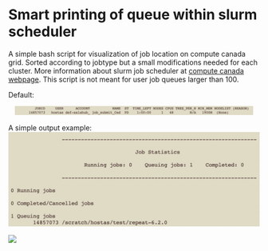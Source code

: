 # Smart printing of queue within slurm scheduler
A simple bash script for visualization of job location on compute canada grid. Sorted according to jobtype but a small modifications needed for each cluster. More information about slurm job scheduler at [compute canada webpage](https://docs.alliancecan.ca/wiki/Running_jobs). This script is not meant for user job queues larger than 100.

Default:
<p align="center">
  <img src="https://github.com/jiri-hostas/Slurm-queue-smart-printing/blob/master/graphics/Example.jpg" width=95% height=95%>
</p>

A simple output example:
![output](https://github.com/jiri-hostas/Slurm-queue-smart-printing/blob/master/graphics/Output.jpg)


![](https://komarev.com/ghpvc/?username=jiri-hostas)
